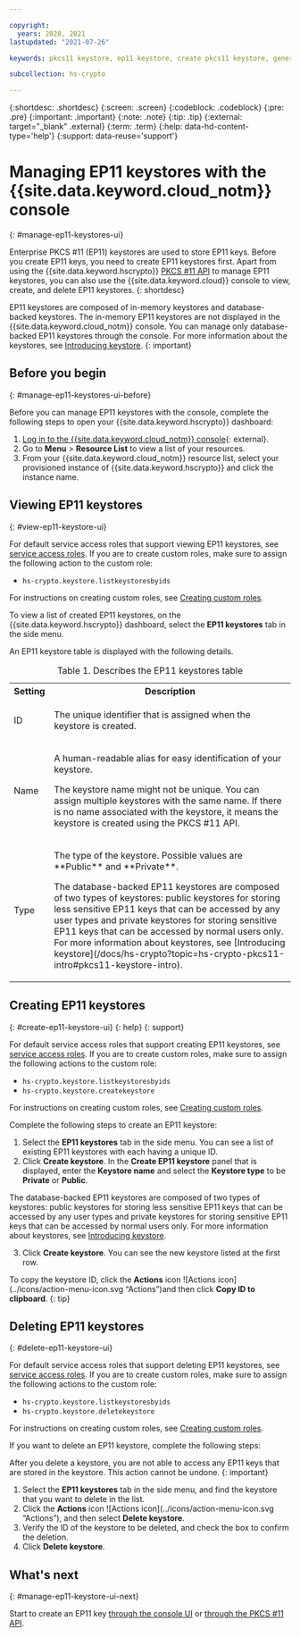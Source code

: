 ```yaml
---

copyright:
  years: 2020, 2021
lastupdated: "2021-07-26"

keywords: pkcs11 keystore, ep11 keystore, create pkcs11 keystore, generate pkcs11 keystore, view ep11 keystore, delete ep11 keystore, view pkcs11 keystore

subcollection: hs-crypto

---
```



{:shortdesc: .shortdesc}
{:screen: .screen}
{:codeblock: .codeblock}
{:pre: .pre}
{:important: .important}
{:note: .note}
{:tip: .tip}
{:external: target="_blank" .external}
{:term: .term}
{:help: data-hd-content-type='help'}
{:support: data-reuse='support'}

# Managing EP11 keystores with the {{site.data.keyword.cloud_notm}} console
{: #manage-ep11-keystores-ui}

Enterprise PKCS #11 (EP11) keystores are used to store EP11 keys. Before you create EP11 keys, you need to create EP11 keystores first. Apart from using the {{site.data.keyword.hscrypto}} [PKCS #11 API](/docs/hs-crypto?topic=hs-crypto-set-up-pkcs-api) to manage EP11 keystores, you can also use the {{site.data.keyword.cloud}} console to view, create, and delete EP11 keystores.
{: shortdesc}

EP11 keystores are composed of in-memory keystores and database-backed keystores. The in-memory EP11 keystores are not displayed in the {{site.data.keyword.cloud_notm}} console. You can manage only database-backed EP11 keystores through the console. For more information about the keystores, see [Introducing keystore](/docs/hs-crypto?topic=hs-crypto-pkcs11-intro#pkcs11-keystore-intro).
{: important}

## Before you begin
{: #manage-ep11-keystores-ui-before}

Before you can manage EP11 keystores with the console, complete the following steps to open your {{site.data.keyword.hscrypto}} dashboard:

1. [Log in to the {{site.data.keyword.cloud_notm}} console](https://cloud.ibm.com/login){: external}.
2. Go to **Menu** &gt; **Resource List** to view a list of your resources.
3. From your {{site.data.keyword.cloud_notm}} resource list, select your provisioned instance of {{site.data.keyword.hscrypto}} and click the instance name.

## Viewing EP11 keystores
{: #view-ep11-keystore-ui}

For default service access roles that support viewing EP11 keystores, see [service access roles](/docs/hs-crypto?topic=hs-crypto-manage-access#service-access-roles). If you are to create custom roles, make sure to assign the following action to the custom role:

* `hs-crypto.keystore.listkeystoresbyids`

For instructions on creating custom roles, see [Creating custom roles](/docs/account?topic=account-custom-roles).

To view a list of created EP11 keystores, on the {{site.data.keyword.hscrypto}} dashboard, select the **EP11 keystores** tab in the side menu.

An EP11 keystore table is displayed with the following details.

<table>
<tr>
  <th>Setting</th>
  <th>Description</th>
</tr>
<tr>
  <td>ID</td>
  <td>
    <p>The unique identifier that is assigned when the keystore is created.</p>
  </td>
</tr>
<tr>
  <td>Name</td>
  <td>
    <p>A human-readable alias for easy identification of your keystore.</p>
    <p>The keystore name might not be unique. You can assign multiple keystores with the same name. If there is no name associated with the keystore, it means the keystore is created using the PKCS #11 API.</p>
  </td>
</tr>
<tr>
  <td>Type</td>
  <td>
    <p>The type of the keystore. Possible values are **Public** and **Private**.</p>
    <p>The database-backed EP11 keystores are composed of two types of keystores: public keystores for storing less sensitive EP11 keys that can be accessed by any user types and private keystores for storing sensitive EP11 keys that can be accessed by normal users only. For more information about keystores, see [Introducing keystore](/docs/hs-crypto?topic=hs-crypto-pkcs11-intro#pkcs11-keystore-intro).</p>
  </td>
</tr>
    <caption>Table 1. Describes the EP11 keystores table</caption>
</table>

## Creating EP11 keystores
{: #create-ep11-keystore-ui}
{: help}
{: support}

For default service access roles that support creating EP11 keystores, see [service access roles](/docs/hs-crypto?topic=hs-crypto-manage-access#service-access-roles). If you are to create custom roles, make sure to assign the following actions to the custom role:

* `hs-crypto.keystore.listkeystoresbyids`
* `hs-crypto.keystore.createkeystore`

For instructions on creating custom roles, see [Creating custom roles](/docs/account?topic=account-custom-roles).

Complete the following steps to create an EP11 keystore:

1. Select the **EP11 keystores** tab in the side menu. You can see a list of existing EP11 keystores with each having a unique ID.
2. Click **Create keystore**. In the **Create EP11 keystore** panel that is displayed, enter the **Keystore name** and select the **Keystore type** to be **Private** or **Public**.

  The database-backed EP11 keystores are composed of two types of keystores: public keystores for storing less sensitive EP11 keys that can be accessed by any user types and private keystores for storing sensitive EP11 keys that can be accessed by normal users only. For more information about keystores, see [Introducing keystore](/docs/hs-crypto?topic=hs-crypto-pkcs11-intro#pkcs11-keystore-intro).

3. Click **Create keystore**. You can see the new keystore listed at the first row.

  To copy the keystore ID, click the **Actions** icon ![Actions icon](../icons/action-menu-icon.svg “Actions”)and then click **Copy ID to clipboard**.
  {: tip}

## Deleting EP11 keystores
{: #delete-ep11-keystore-ui}

For default service access roles that support deleting EP11 keystores, see [service access roles](/docs/hs-crypto?topic=hs-crypto-manage-access#service-access-roles). If you are to create custom roles, make sure to assign the following actions to the custom role:

* `hs-crypto.keystore.listkeystoresbyids`
* `hs-crypto.keystore.deletekeystore`

For instructions on creating custom roles, see [Creating custom roles](/docs/account?topic=account-custom-roles).

If you want to delete an EP11 keystore, complete the following steps:

After you delete a keystore, you are not able to access any EP11 keys that are stored in the keystore. This action cannot be undone.
{: important}

1. Select the **EP11 keystores** tab in the side menu, and find the keystore that you want to delete in the list.
2. Click the **Actions** icon ![Actions icon](../icons/action-menu-icon.svg “Actions”), and then select **Delete keystore**.
3. Verify the ID of the keystore to be deleted, and check the box to confirm the deletion.
4. Click **Delete keystore**.

## What's next
{: #manage-ep11-keystore-ui-next}

Start to create an EP11 key [through the console UI](/docs/hs-crypto?topic=hs-crypto-create-ep11-key-ui) or [through the PKCS #11 API](/docs/hs-crypto?topic=hs-crypto-set-up-pkcs-api).
